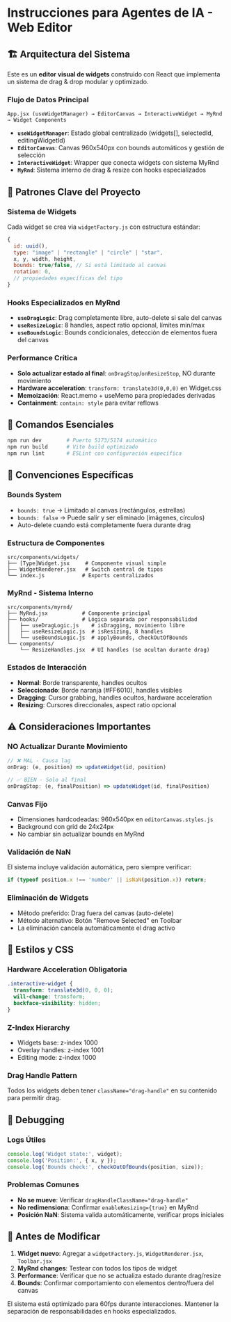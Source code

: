 # Instrucciones para Agentes de IA - Web Editor

## 🏗️ Arquitectura del Sistema

Este es un **editor visual de widgets** construido con React que implementa un sistema de drag & drop modular y optimizado.

### **Flujo de Datos Principal**
```
App.jsx (useWidgetManager) → EditorCanvas → InteractiveWidget → MyRnd → Widget Components
```

- **`useWidgetManager`**: Estado global centralizado (widgets[], selectedId, editingWidgetId)
- **`EditorCanvas`**: Canvas 960x540px con bounds automáticos y gestión de selección
- **`InteractiveWidget`**: Wrapper que conecta widgets con sistema MyRnd
- **`MyRnd`**: Sistema interno de drag & resize con hooks especializados

## 🎯 Patrones Clave del Proyecto

### **Sistema de Widgets**
Cada widget se crea via `widgetFactory.js` con estructura estándar:
```javascript
{
  id: uuid(),
  type: "image" | "rectangle" | "circle" | "star",
  x, y, width, height,
  bounds: true/false, // Si está limitado al canvas
  rotation: 0,
  // propiedades específicas del tipo
}
```

### **Hooks Especializados en MyRnd**
- **`useDragLogic`**: Drag completamente libre, auto-delete si sale del canvas
- **`useResizeLogic`**: 8 handles, aspect ratio opcional, límites min/max
- **`useBoundsLogic`**: Bounds condicionales, detección de elementos fuera del canvas

### **Performance Crítica**
- **Solo actualizar estado al final**: `onDragStop`/`onResizeStop`, NO durante movimiento
- **Hardware acceleration**: `transform: translate3d(0,0,0)` en Widget.css
- **Memoización**: React.memo + useMemo para propiedades derivadas
- **Containment**: `contain: style` para evitar reflows

## 🔧 Comandos Esenciales

```bash
npm run dev        # Puerto 5173/5174 automático
npm run build      # Vite build optimizado
npm run lint       # ESLint con configuración específica
```

## 📐 Convenciones Específicas

### **Bounds System**
- `bounds: true` → Limitado al canvas (rectángulos, estrellas)
- `bounds: false` → Puede salir y ser eliminado (imágenes, círculos)
- Auto-delete cuando está completamente fuera durante drag

### **Estructura de Componentes**
```
src/components/widgets/
├── [Type]Widget.jsx     # Componente visual simple
├── WidgetRenderer.jsx   # Switch central de tipos
└── index.js            # Exports centralizados
```

### **MyRnd - Sistema Interno**
```
src/components/myrnd/
├── MyRnd.jsx           # Componente principal
├── hooks/              # Lógica separada por responsabilidad
│   ├── useDragLogic.js    # isDragging, movimiento libre
│   ├── useResizeLogic.js  # isResizing, 8 handles
│   └── useBoundsLogic.js  # applyBounds, checkOutOfBounds
└── components/
    └── ResizeHandles.jsx  # UI handles (se ocultan durante drag)
```

### **Estados de Interacción**
- **Normal**: Borde transparente, handles ocultos
- **Seleccionado**: Borde naranja (#FF6010), handles visibles
- **Dragging**: Cursor grabbing, handles ocultos, hardware acceleration
- **Resizing**: Cursores direccionales, aspect ratio opcional

## ⚠️ Consideraciones Importantes

### **NO Actualizar Durante Movimiento**
```javascript
// ❌ MAL - Causa lag
onDrag: (e, position) => updateWidget(id, position)

// ✅ BIEN - Solo al final
onDragStop: (e, finalPosition) => updateWidget(id, finalPosition)
```

### **Canvas Fijo**
- Dimensiones hardcodeadas: 960x540px en `editorCanvas.styles.js`
- Background con grid de 24x24px
- No cambiar sin actualizar bounds en MyRnd

### **Validación de NaN**
El sistema incluye validación automática, pero siempre verificar:
```javascript
if (typeof position.x !== 'number' || isNaN(position.x)) return;
```

### **Eliminación de Widgets**
- Método preferido: Drag fuera del canvas (auto-delete)
- Método alternativo: Botón "Remove Selected" en Toolbar
- La eliminación cancela automáticamente el drag activo

## 🎨 Estilos y CSS

### **Hardware Acceleration Obligatoria**
```css
.interactive-widget {
  transform: translate3d(0, 0, 0);
  will-change: transform;
  backface-visibility: hidden;
}
```

### **Z-Index Hierarchy**
- Widgets base: z-index 1000
- Overlay handles: z-index 1001
- Editing mode: z-index 1000

### **Drag Handle Pattern**
Todos los widgets deben tener `className="drag-handle"` en su contenido para permitir drag.

## 🐛 Debugging

### **Logs Útiles**
```javascript
console.log('Widget state:', widget);
console.log('Position:', { x, y });
console.log('Bounds check:', checkOutOfBounds(position, size));
```

### **Problemas Comunes**
- **No se mueve**: Verificar `dragHandleClassName="drag-handle"`
- **No redimensiona**: Confirmar `enableResizing={true}` en MyRnd
- **Posición NaN**: Sistema valida automáticamente, verificar props iniciales

## 📝 Antes de Modificar

1. **Widget nuevo**: Agregar a `widgetFactory.js`, `WidgetRenderer.jsx`, `Toolbar.jsx`
2. **MyRnd changes**: Testear con todos los tipos de widget
3. **Performance**: Verificar que no se actualiza estado durante drag/resize
4. **Bounds**: Confirmar comportamiento con elementos dentro/fuera del canvas

El sistema está optimizado para 60fps durante interacciones. Mantener la separación de responsabilidades en hooks especializados.
